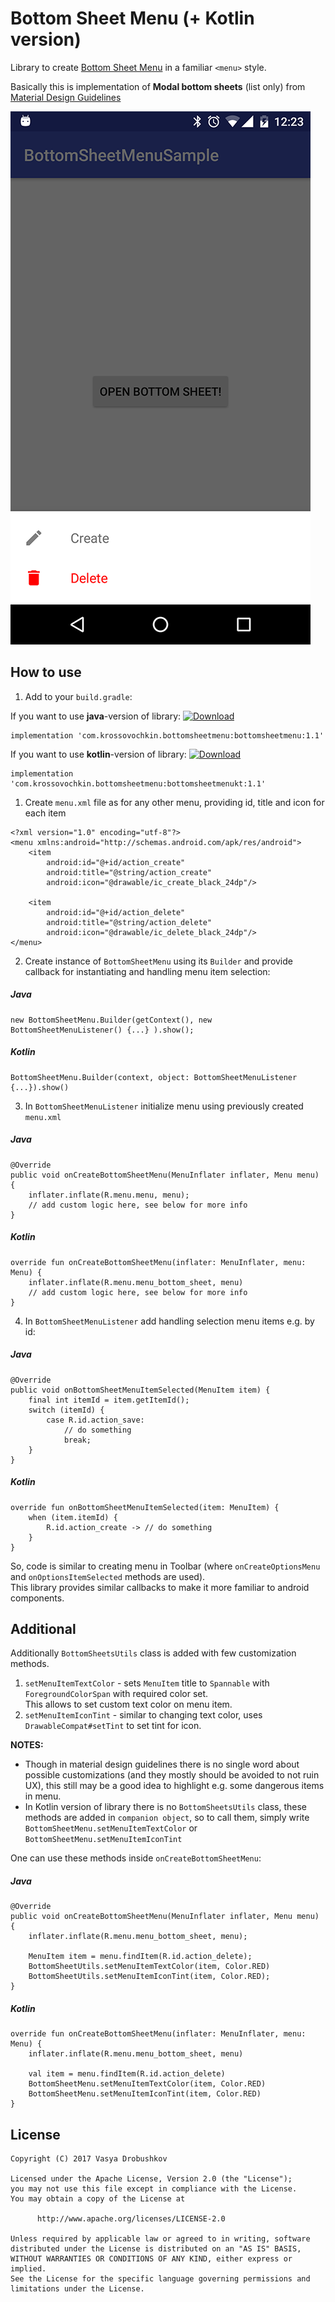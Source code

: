 Bottom Sheet Menu (+ Kotlin version)
===============
Library to create [Bottom Sheet Menu](https://material.io/guidelines/components/bottom-sheets.html) in a familiar `<menu>` style.

Basically this is implementation of **Modal bottom sheets** (list only) from [Material Design Guidelines](https://material.io/guidelines/components/bottom-sheets.html#bottom-sheets-modal-bottom-sheets)

![Image](/img/example.png)

How to use
----------
1. Add to your `build.gradle`:

If you want to use **java**-version of library: [ ![Download](https://api.bintray.com/packages/krossovochkin/BottomSheetMenu/com.krossovochkin.bottomsheetmenu%3Abottomsheetmenu/images/download.svg) ](https://bintray.com/krossovochkin/BottomSheetMenu/com.krossovochkin.bottomsheetmenu%3Abottomsheetmenu/_latestVersion)
```
implementation 'com.krossovochkin.bottomsheetmenu:bottomsheetmenu:1.1'
```

If you want to use **kotlin**-version of library: [ ![Download](https://api.bintray.com/packages/krossovochkin/BottomSheetMenu/com.krossovochkin.bottomsheetmenu%3Abottomsheetmenukt/images/download.svg) ](https://bintray.com/krossovochkin/BottomSheetMenu/com.krossovochkin.bottomsheetmenu%3Abottomsheetmenukt/_latestVersion)
```
implementation 'com.krossovochkin.bottomsheetmenu:bottomsheetmenukt:1.1'
```

1. Create `menu.xml` file as for any other menu, providing id, title and icon for each item
```
<?xml version="1.0" encoding="utf-8"?>
<menu xmlns:android="http://schemas.android.com/apk/res/android">
    <item
        android:id="@+id/action_create"
        android:title="@string/action_create"
        android:icon="@drawable/ic_create_black_24dp"/>

    <item
        android:id="@+id/action_delete"
        android:title="@string/action_delete"
        android:icon="@drawable/ic_delete_black_24dp"/>
</menu>
```
2. Create instance of `BottomSheetMenu` using its `Builder` and provide callback for instantiating and handling menu item selection:

##### Java
```
new BottomSheetMenu.Builder(getContext(), new BottomSheetMenuListener() {...} ).show();
```

##### Kotlin
```
BottomSheetMenu.Builder(context, object: BottomSheetMenuListener {...}).show()
```

3. In `BottomSheetMenuListener` initialize menu using previously created `menu.xml`

##### Java
```
@Override
public void onCreateBottomSheetMenu(MenuInflater inflater, Menu menu) {
    inflater.inflate(R.menu.menu, menu);
    // add custom logic here, see below for more info
}
```

##### Kotlin
```
override fun onCreateBottomSheetMenu(inflater: MenuInflater, menu: Menu) {
    inflater.inflate(R.menu.menu_bottom_sheet, menu)
    // add custom logic here, see below for more info
}
```
4. In `BottomSheetMenuListener` add handling selection menu items e.g. by id:

##### Java
```
@Override
public void onBottomSheetMenuItemSelected(MenuItem item) {
    final int itemId = item.getItemId();
    switch (itemId) {
        case R.id.action_save:
            // do something
            break;
    }
}
```

##### Kotlin
```
override fun onBottomSheetMenuItemSelected(item: MenuItem) {
    when (item.itemId) {
        R.id.action_create -> // do something
    }
}
```

So, code is similar to creating menu in Toolbar (where `onCreateOptionsMenu` and `onOptionsItemSelected` methods are used).<br/>
This library provides similar callbacks to make it more familiar to android components.

Additional
----------
Additionally `BottomSheetsUtils` class is added with few customization methods.
1. `setMenuItemTextColor` - sets `MenuItem` title to `Spannable` with `ForegroundColorSpan` with required color set.<br/>
This allows to set custom text color on menu item.<br/>
2. `setMenuItemIconTint` - similar to changing text color, uses `DrawableCompat#setTint` to set tint for icon.

**NOTES:** 
- Though in material design guidelines there is no single word about possible customizations (and they mostly should be avoided to not ruin UX), this still may be a good idea to highlight e.g. some dangerous items in menu.
- In Kotlin version of library there is no `BottomSheetsUtils` class, these methods are added in `companion object`, so to call them, simply write `BottomSheetMenu.setMenuItemTextColor` or `BottomSheetMenu.setMenuItemIconTint`


One can use these methods inside `onCreateBottomSheetMenu`:

##### Java
```
@Override
public void onCreateBottomSheetMenu(MenuInflater inflater, Menu menu) {
    inflater.inflate(R.menu.menu_bottom_sheet, menu);

    MenuItem item = menu.findItem(R.id.action_delete);
    BottomSheetUtils.setMenuItemTextColor(item, Color.RED)
    BottomSheetUtils.setMenuItemIconTint(item, Color.RED);
}
```

##### Kotlin
```
override fun onCreateBottomSheetMenu(inflater: MenuInflater, menu: Menu) {
    inflater.inflate(R.menu.menu_bottom_sheet, menu)

    val item = menu.findItem(R.id.action_delete)
    BottomSheetMenu.setMenuItemTextColor(item, Color.RED)
    BottomSheetMenu.setMenuItemIconTint(item, Color.RED)
}
```

License
--------
```
Copyright (C) 2017 Vasya Drobushkov

Licensed under the Apache License, Version 2.0 (the "License");
you may not use this file except in compliance with the License.
You may obtain a copy of the License at

      http://www.apache.org/licenses/LICENSE-2.0

Unless required by applicable law or agreed to in writing, software
distributed under the License is distributed on an "AS IS" BASIS,
WITHOUT WARRANTIES OR CONDITIONS OF ANY KIND, either express or implied.
See the License for the specific language governing permissions and
limitations under the License.
 ```
